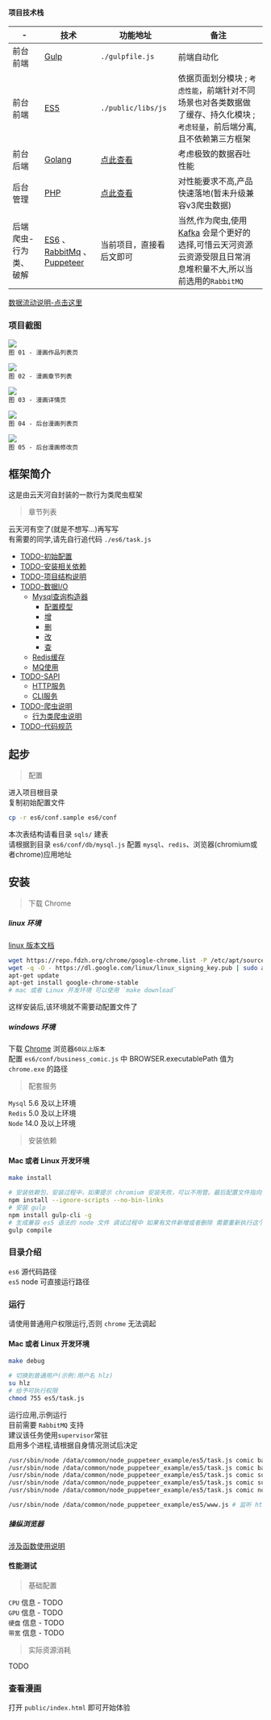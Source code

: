 #### 项目技术栈

| - | 技术 | 功能地址 | 备注 |
| ---| ---| ---| ---|
| 前台前端 | [Gulp](https://www.gulpjs.com.cn/) | `./gulpfile.js` | 前端自动化 |
| 前台前端 | [ES5](https://javascript.ruanyifeng.com/) | `./public/libs/js`| 依据页面划分模块 ; `考虑性能`，前端针对不同场景也对各类数据做了缓存、持久化模块 ; `考虑轻量`，前后端分离,且不依赖第三方框架 |
| 前台后端 | [Golang](https://golang.org/) | [点此查看](https://github.com/HaleyLeoZhang/node_puppeteer_example_go) | 考虑极致的数据吞吐性能 |
| 后台管理 | [PHP](https://php.net/) | [点此查看](https://gitee.com/haleyleozhang/yth_cms) | 对性能要求不高,产品快速落地(暂未升级兼容v3爬虫数据) |
| 后端爬虫-行为类、破解 | [ES6](https://es6.ruanyifeng.com/) 、 [RabbitMq](https://www.rabbitmq.com/) 、 [Puppeteer](https://github.com/puppeteer/puppeteer) | 当前项目，直接看后文即可 | 当然,作为爬虫,使用 [Kafka](https://kafka.apachecn.org/intro.html) 会是个更好的选择,可惜云天河资源云资源受限且日常消息堆积量不大,所以当前选用的`RabbitMQ`|

[数据流动说明-点击这里](storage/readme_intro/spider_architecture/intro.md)  

### 项目截图

![](storage/readme_intro/imgs/preview_index_20200208_1410.png)  
`图 01 - 漫画作品列表页`  

![](storage/readme_intro/imgs/preview_chapter_202009051959.png)  
`图 02 - 漫画章节列表`  

![](storage/readme_intro/imgs/preview_detail_20200208_1250.png)  
`图 03 - 漫画详情页`  

![](storage/readme_intro/imgs/admin_list_202009052007.png)  
`图 04 - 后台漫画列表页`  

![](storage/readme_intro/imgs/admin_edit_20200902010.png)  
`图 05 - 后台漫画修改页`  


## 框架简介
这是由云天河自封装的一款行为类爬虫框架  

> 章节列表

云天河有空了(就是不想写...)再写写  
有需要的同学,请先自行追代码 `./es6/task.js`  

- [TODO-初始配置](storage/readme_intro/article/chapter01.md)
- [TODO-安装相关依赖](storage/readme_intro/article/chapter02.md)
- [TODO-项目结构说明](storage/readme_intro/article/chapter03.md)
- [TODO-数据I/O](storage/readme_intro/article/chapter04.md)
    - [Mysql查询构造器](storage/readme_intro/article/chapter04-01.md)
        - [配置模型](storage/readme_intro/article/chapter04-01-00.md)
        - [增](storage/readme_intro/article/chapter04-01-01.md)
        - [删](storage/readme_intro/article/chapter04-01-02.md)
        - [改](storage/readme_intro/article/chapter04-01-03.md)
        - [查](storage/readme_intro/article/chapter04-01-04.md)
    - [Redis缓存](storage/readme_intro/article/chapter04-02.md)
    - [MQ使用](storage/readme_intro/article/chapter04-03.md)
- [TODO-SAPI](storage/readme_intro/article/chapter05.md)
    - [HTTP服务](storage/readme_intro/article/chapter05-01.md)
    - [CLI服务](storage/readme_intro/article/chapter05-02.md)
- [TODO-爬虫说明](storage/readme_intro/article/chapter06.md)
    - [行为类爬虫说明](storage/readme_intro/article/chapter06-01.md)
- [TODO-代码规范](storage/readme_intro/article/chapter07.md)

## 起步

> 配置

进入项目根目录  
复制初始配置文件  

~~~bash
cp -r es6/conf.sample es6/conf
~~~

本次表结构请看目录 `sqls/` 建表  
请根据到目录 `es6/conf/db/mysql.js` 配置 `mysql`、`redis`、浏览器(chromium或者chrome)应用地址  


## 安装

> 下载 Chrome 

##### linux 环境

[linux 版本文档](https://www.cnblogs.com/hbsygfz/p/8409517.html)  

~~~bash
wget https://repo.fdzh.org/chrome/google-chrome.list -P /etc/apt/sources.list.d/
wget -q -O - https://dl.google.com/linux/linux_signing_key.pub | sudo apt-key add -
apt-get update
apt-get install google-chrome-stable
# mac 或者 Linux 开发环境 可以使用 `make download`
~~~

这样安装后,该环境就不需要动配置文件了  

##### windows 环境

下载 [Chrome](https://www.google.cn/intl/zh-CN/chrome/) 浏览器`60以上版本`  
配置 `es6/conf/business_comic.js` 中 BROWSER.executablePath 值为 `chrome.exe` 的路径  


> 配套服务

`Mysql` 5.6 及以上环境  
`Redis` 5.0 及以上环境  
`Node` 14.0 及以上环境  

> 安装依赖

#### Mac 或者 Linux 开发环境

~~~bash
make install
~~~

~~~bash
# 安装依赖包，安装过程中，如果提示 chromium 安装失败，可以不用管。最后配置文件指向你的 chrome.exe 路径即可
npm install --ignore-scripts --no-bin-links
# 安装 gulp 
npm install gulp-cli -g
# 生成兼容 es5 语法的 node 文件 调试过程中 如果有文件新增或者删除 需要重新执行这个命令
gulp compile
~~~


### 目录介绍

`es6` 源代码路径  
`es5` node 可直接运行路径  

### 运行
请使用普通用户权限运行,否则 `chrome` 无法调起  

#### Mac 或者 Linux 开发环境

~~~bash
make debug
~~~

~~~bash
# 切换到普通用户(示例:用户名 hlz)
su hlz
# 给予可执行权限
chmod 755 es5/task.js
~~~


运行应用,示例运行  
目前需要 `RabbitMQ` 支持  
建议该任务使用`supervisor`常驻  
启用多个进程,请根据自身情况测试后决定  

~~~bash
/usr/sbin/node /data/common/node_puppeteer_example/es5/task.js comic base_consumer  # 拉取基本信息
/usr/sbin/node /data/common/node_puppeteer_example/es5/task.js comic base_supplier_consumer  # 拉取渠道基本信息
/usr/sbin/node /data/common/node_puppeteer_example/es5/task.js comic supplier_chapter_consumer # 拉取渠道章节信息
/usr/sbin/node /data/common/node_puppeteer_example/es5/task.js comic supplier_image_consumer # 拉取渠道章节图片信息
/usr/sbin/node /data/common/node_puppeteer_example/es5/task.js comic notify_sub_all # 通知拉取全部
~~~

~~~bash
/usr/sbin/node /data/common/node_puppeteer_example/es5/www.js # 监听 http 服务
~~~

##### 操纵浏览器
[涉及函数使用说明](https://www.jianshu.com/p/aa2159356fbd)  

#### 性能测试

> 基础配置

`CPU` 信息 - TODO  
`GPU` 信息 - TODO  
`硬盘` 信息 - TODO  
`带宽` 信息 - TODO  

> 实际资源消耗

TODO  

### 查看漫画

打开 `public/index.html` 即可开始体验  

